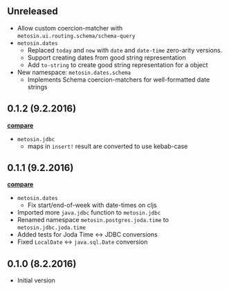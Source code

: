 ## Unreleased

- Allow custom coercion-matcher with `metosin.ui.routing.schema/schema-query`
- `metosin.dates`
    - Replaced `today` and `now` with `date` and `date-time` zero-arity versions.
    - Support creating dates from good string representation
    - Add `to-string` to create good string representation for a object
- New namespace: `metosin.dates.schema`
    - Implements Schema coercion-matchers for well-formatted date strings

## 0.1.2 (9.2.2016)

**[compare](https://github.com/metosin/metosin-common/compare/0.1.1...master)**

- `metosin.jdbc`
    - maps in `insert!` result are converted to use kebab-case

## 0.1.1 (9.2.2016)

**[compare](https://github.com/metosin/metosin-common/compare/0.1.0...0.1.1)**

- `metosin.dates`
    - Fix start/end-of-week with date-times on cljs
- Imported more `java.jdbc` function to `metosin.jdbc`
- Renamed namespace `metosin.postgres.joda.time` to `metosin.jdbc.joda.time`
- Added tests for Joda Time <-> JDBC conversions
- Fixed `LocalDate` <-> `java.sql.Date` conversion

## 0.1.0 (8.2.2016)

- Initial version
